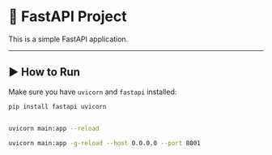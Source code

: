 # 🚀 FastAPI Project

This is a simple FastAPI application.

---

## ▶️ How to Run

Make sure you have `uvicorn` and `fastapi` installed:

```bash
pip install fastapi uvicorn


uvicorn main:app --reload

uvicorn main:app -g-reload --host 0.0.0.0 --port 8001

